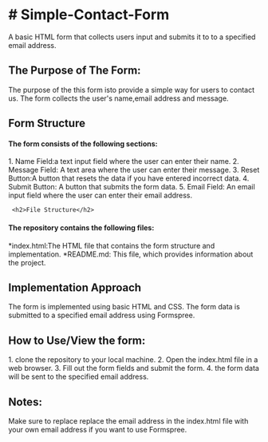 <h1># Simple-Contact-Form</h1>
A basic HTML form that collects users input and submits it to to a specified email address.

<h2>The Purpose of The Form:</h2>

The purpose of the this form isto provide a simple way for users to contact us. The form collects the user's name,email address and   message.

<h2>Form Structure</h2>
 <h4>The form consists of the following sections:</h4>
  1. Name Field:a text input field where the user can enter their name.
  2. Message Field: A text area where the user can enter their message.
  3. Reset Button:A button that resets the data if you have entered incorrect data. 
  4. Submit Button: A button that submits the form data.
  5. Email Field: An email input field where the user can enter their email address.

     <h2>File Structure</h2>
 <h4>The repository contains the following files:</h4>
  *index.html:The HTML file that contains the form structure and implementation.
  *README.md: This file, which provides information about the project.

<h2>Implementation Approach</h2>
  
The form is implemented using basic HTML and CSS. The form data is submitted to a specified email address using Formspree.

<h2>How to Use/View the form:</h2>
1. clone the repository to your local machine.
2. Open the index.html file in a web browser.
3. Fill out the form fields and submit the form.
4. the form data will be sent to the specified email address.

<h2>Notes:</h2>

Make sure to replace replace the email address in the index.html file with your own email address if you want to use Formspree.



